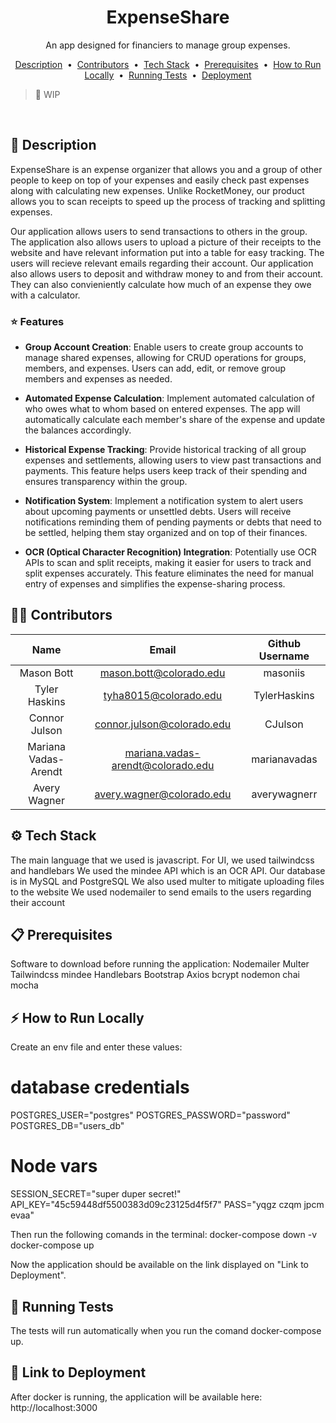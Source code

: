 <h1 align="center">ExpenseShare</h1> 
<p align="center">
An app designed for financiers to manage group expenses.
</p>

<p align="center">
  <a href="#money_with_wings-description">Description</a> &nbsp;&bull;&nbsp;
  <a href="#technologist-contributors">Contributors</a> &nbsp;&bull;&nbsp;
  <a href="#gear-tech-stack">Tech Stack</a> &nbsp;&bull;&nbsp;
  <a href="#clipboard-prerequisites">Prerequisites</a> &nbsp;&bull;&nbsp;
  <a href="#zap-how-to-run-locally">How to Run Locally</a> &nbsp;&bull;&nbsp;
  <a href="#test_tube-running-tests">Running Tests</a> &nbsp;&bull;&nbsp;
  <a href="#rocket-deployment">Deployment</a>
</p>

> :construction: WIP

<br>

## :money_with_wings: Description

ExpenseShare is an expense organizer that allows you and a group of other people to keep on top of your expenses and easily check past expenses along with calculating new expenses. Unlike RocketMoney, our product allows you to scan receipts to speed up the process of tracking and splitting expenses.

Our application allows users to send transactions to others in the group. The application also allows users to upload a picture of their receipts to the website and have relevant information put into a table for easy tracking. The users will recieve relevant emails regarding their account. Our application also allows users to deposit and withdraw money to and from their account. They can also convieniently calculate how much of an expense they owe with a calculator.

### :star: Features

- **Group Account Creation**: Enable users to create group accounts to manage shared expenses, allowing for CRUD operations for groups, members, and expenses. Users can add, edit, or remove group members and expenses as needed.

- **Automated Expense Calculation**: Implement automated calculation of who owes what to whom based on entered expenses. The app will automatically calculate each member's share of the expense and update the balances accordingly.

- **Historical Expense Tracking**: Provide historical tracking of all group expenses and settlements, allowing users to view past transactions and payments. This feature helps users keep track of their spending and ensures transparency within the group.

- **Notification System**: Implement a notification system to alert users about upcoming payments or unsettled debts. Users will receive notifications reminding them of pending payments or debts that need to be settled, helping them stay organized and on top of their finances.

- **OCR (Optical Character Recognition) Integration**: Potentially use OCR APIs to scan and split receipts, making it easier for users to track and split expenses accurately. This feature eliminates the need for manual entry of expenses and simplifies the expense-sharing process.

## :technologist: Contributors

|         Name         |               Email               | Github Username |
| :------------------: | :-------------------------------: | :-------------: |
|      Mason Bott      | mason.bott@colorado.edu           |  masoniis       |
|    Tyler Haskins     | tyha8015@colorado.edu             |  TylerHaskins   |
|    Connor Julson     | connor.julson@colorado.edu        |  CJulson        |
| Mariana Vadas-Arendt | mariana.vadas-arendt@colorado.edu |  marianavadas   |
|     Avery Wagner     |     avery.wagner@colorado.edu     |  averywagnerr   |

## :gear: Tech Stack
The main language that we used is javascript. 
For UI, we used tailwindcss and handlebars 
We used the mindee API which is an OCR API. 
Our database is in MySQL and PostgreSQL 
We also used multer to mitigate uploading files to the website 
We used nodemailer to send emails to the users regarding their account

## :clipboard: Prerequisites
Software to download before running the application: 
Nodemailer 
Multer 
Tailwindcss 
mindee 
Handlebars 
Bootstrap 
Axios 
bcrypt 
nodemon 
chai 
mocha 

## :zap: How to Run Locally
Create an env file and enter these values: 
# database credentials 
POSTGRES_USER="postgres" 
POSTGRES_PASSWORD="password" 
POSTGRES_DB="users_db" 

# Node vars 
SESSION_SECRET="super duper secret!" 
API_KEY="45c59448df5500383d09c23125d4f5f7" 
PASS="yqgz czqm jpcm evaa"

Then run the following comands in the terminal:
docker-compose down -v
docker-compose up

Now the application should be available on the link displayed on "Link to Deployment".
## :test_tube: Running Tests
The tests will run automatically when you run the comand docker-compose up.

## :rocket: Link to Deployment
After docker is running, the application will be available here:
http://localhost:3000
